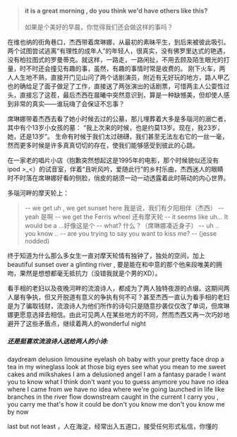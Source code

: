 

> #### it is a great morning , do you think we'd have others like this? 
> 如果是个美好的早晨，你觉得我们还会做这样的事吗？

在维也纳的街角巷口，杰西带着席琳娜，从最初的素昧平生，到后来被彼此吸引。两个试图尝试逃离“有理性的成年人”的年轻人，很真实，没有佛罗里达式的艳遇，没有柏拉图式的罗曼蒂克。就这样，一路走，一路闲扯，不用去顾及陌生眼光的打量，时不时还会撞见有趣的事，虽然，有趣的事情时常是收费的。
刚下火车，两人人生地不熟，直接开门见山问了两个话剧演员，附近有无好玩的地方，路人甲乙也的确给足了面子做足了工作，直接送了两张演出的话剧票，可惜两主人公耍性过头，直接忘了这茬，最后杰西在晨曦中突然意识到，算是一种缺憾美，但却使人感到非常的真实——谁玩嗨了会保证不忘事？


席琳娜带着杰西去看了她小时候去过的公墓，那儿埋葬着大多是多瑙河的溺亡者，其中有个13岁小女孩的墓：
“我上次来的时候，也是约莫13岁。现在，我23岁，她，还是13岁”。
生命有时候于我们太过磅礴，我们甚至无法左右它的一丝一毫，然而更多时候是许多真真切切的存在，使我们能够感受到彼此的心跳。

在一家老的唱片小店（抱歉突然想起这是1995年的电影，那个时候貌似还没有ipod >_<）的试音室，伴着“且听风吟，爱随此行”的乡村乐曲，杰西迷人的眼睛时不时落在席琳娜好看的侧脸，俏皮的胡须一动一动透露着此时萌动的内心世界。

多瑙河畔的摩天轮上：
> -- we get uh , we get sunset here 我是说，我们有夕阳相伴（杰西）
> -- yeah 是啊
> -- we get the Ferris wheel 还有摩天轮
> --  it seems like uh... It would be a ...好像这是个
> -- what? 什么？（席琳娜凑近身子）
> -- uh .. you know ..
> -- are you trying to say you want to kiss me?  -- (jesse nodded)

终于知道为什么那么多女生一直对摩天轮情有独钟了，独处的空间，加上beautiful sunset over a glinting river , 要是能在和中意的那个他来段唯美的拥吻，果然是想想都毫无抵抗力（没错我就是个男的XD）。

看手相的老妇以及夜晚河畔的流浪诗人，都成为了两人独特夜游的点缀。这期间两人屡有争执，但又开脱道有意义的争执有何不可？甚至杰西一直认为看手相的老妇是为了骗取钱财，流浪诗人为他们所作的诗句只是随意抄袭仅仅改了单词，但席琳娜更愿意选择去相信。由此可见两人在某些地方的不同，然而杰西又再一次巧妙地避开了这些矛盾点，继续着两人的wonderful night

##### 还是挺喜欢流浪诗人送给两人的小诗:
daydream delusion
limousine eyelash
oh baby with your pretty face
drop a tea in my wineglass
look at those big eyes
see what you mean to me
sweet cakes and milkshakes
I am a delusioned angel
I am a fantasy parade
I want you to know what I think
don't want you to guess anymore
you have no idea where I came from
we have no idea where we're going 
launched in life
like branches in the river
flow downstream
caught in the current 
I carry you , you carry me
that's how it could be
don't you know me
don't you know me by now

last but not least ，人在海淀，经常出入五道口，接受任何形式私信，你懂的 



